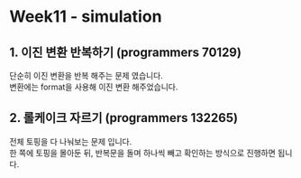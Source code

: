 # Week11 - simulation

## 1. 이진 변환 반복하기 (programmers 70129)

단순히 이진 변환을 반복 해주는 문제 였습니다.  
변환에는 format을 사용해 이진 변환 해주었습니다.

## 2. 롤케이크 자르기 (programmers 132265)

전체 토핑을 다 나눠보는 문제 입니다.  
한 쪽에 토핑을 몰아둔 뒤, 반복문을 돌며 하나씩 빼고 확인하는 방식으로 진행하면 됩니다.
